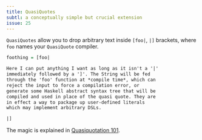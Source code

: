 ```yaml
---
title: QuasiQuotes
subtl: a conceptually simple but crucial extension
issue: 25
---
```


`QuasiQuotes` allow you to drop arbitrary text inside `[foo|`, `|]` brackets,
where `foo` names your `QuasiQuote` compiler.

```haskell
foothing = [foo|

Here I can put anything I want as long as it isn't a '|'
immediately followed by a ']'. The String will be fed
through the 'foo' function at *compile time*, which can
reject the input to force a compilation error, or
generate some Haskell abstract syntax tree that will be
compiled and used in place of the quasi quote. They are
in effect a way to package up user-defined literals
which may implement arbitrary DSLs.

|]
```

The magic is explained in [Quasiquotation 101](https://www.schoolofhaskell.com/user/marcin/quasiquotation-101).
